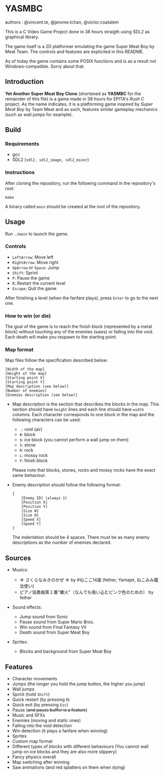 # YASMBC

authors : @vincent.te,  @jerome.tchan, @victor.coatalem

This is a C Video Game Project done in 38 hours straigth using SDL2 as graphical library.

The game itself is a 2D platformer emulating the game Super Meat Boy by Meat Team. The controls and features are explicited in this README.

As of today the game contains some POSIX functions and is as a result not Windows-compatible. Sorry about that.


## Introduction

**Yet Another Super Meat Boy Clone** (shortened as **YASMBC** for the remainder of this file) is a game made in 38 hours for EPITA's *Rush C* project. As the name indicates, it is a platforming game inspired by *Super Meat Boy* by Team Meat and as such, features similar gameplay mechanics (such as wall jumps for example).

## Build

### Requirements

- gcc
- SDL2 (`sdl2, sdl2_image, sdl2_mixer`)

### Instructions

After cloning the repository, run the following command in the repository's root:
```make
make
```
A binary called `main` should be created at the root of the repository.

## Usage

Run `./main` to launch the game.

### Controls

- `LeftArrow`: Move left
- `RightArrow`: Move right
- `UpArrow` or `Space`: Jump
- `Shift`: Sprint
- `P`: Pause the game
- `R`: Restart the current level
- `Escape`: Quit the game

After finishing a level (when the fanfare plays), press `Enter` to go to the next one.

### How to win (or die)

The goal of the game is to reach the finish block (represented by a metal block) without touching any of the enemies (saws) or falling into the void. Each death will make you respawn to the starting point.

### Map format

Map files follow the specification described below:
```
[Width of the map]
[Height of the map]
[Starting point X]
[Starting point Y]
[Map description (see below)]
[Number of enemies]
[Enemies description (see below)]
```
- Map description is the section that describes the blocks in the map. This section should have `height` lines and each line should have `width` columns. Each character corresponds to one block in the map and the following characters can be used:
    - `.`: void (air)
    - `#`: block
    - `$`: ice block (you cannot perform a wall jump on them)
    - `S`: stone
    - `R`: rock
    - `L`: mossy rock
    - `F`: finish block
  
  Please note that blocks, stones, rocks and mossy rocks have the exact same behaviour.
- Enemy description should follow the following format:
  ```
  {
      [Enemy ID] (always 1)
      [Position X]
      [Position Y]
      [Size W]
      [Size H]
      [Speed X]
      [Speed Y]
  }
  ``` 
  The indentation should be 4 spaces. There must be as many enemy descriptions as the number of enemies declared.
## Sources

- Musics:
    - ☆ さくらなみきのかぜ ☆ by #ねここ14歳 (fether, Yamajet, ねこみみ魔法使い)
    - ピアノ協奏曲第１番"蠍火"（なんでも吸い込むピンク色のための） by fether

- Sound effects:
    - Jump sound from Sonic
    - Pause sound from Super Mario Bros.
    - Win sound from Final Fantasy VII
    - Death sound from Super Meat Boy

- Sprites:
    - Blocks and background from Super Meat Boy

## Features

- Character movements
- Jumps (the longer you hold the jump button, the higher you jump)
- Wall jumps
- Sprint (hold `Shift`)
- Quick restart (by pressing `R`)
- Quick exit (by pressing `Esc`)
- Pause (~~and pause buffer is a feature~~)
- Music and SFXs
- Enemies (moving and static ones)
- Falling into the void detection
- Win detection (it plays a fanfare when winning)
- Sprites
- Custom map format
- Different types of blocks with different behaviours (You cannot wall jump on ice blocks and they are also more slippery)
- Fancy physics overall
- Map switching after winning
- Saw animations (and red splatters on them when dying)
